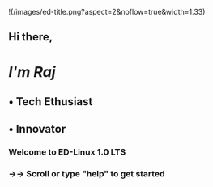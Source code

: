 !(/images/ed-title.png?aspect=2&noflow=true&width=1.33)


##   Hi there, 

#  *I'm Raj*

##   • Tech Ethusiast
##   • Innovator





### Welcome to ED-Linux 1.0 LTS
### →→ Scroll or type "help" to get started
